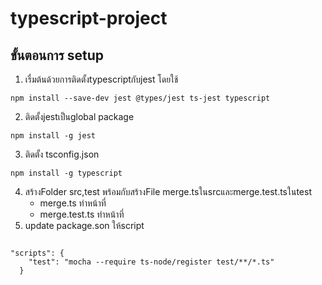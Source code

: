 # typescript-project

## ขั้นตอนการ setup

1. เรื่มต้นด้วยการติดตั้งtypescriptกับjest โดยใช้ 
```
npm install --save-dev jest @types/jest ts-jest typescript
```
2. ติดตั้งjestเป็นglobal package
```
npm install -g jest
```
3. ติดตั้ง tsconfig.json
```
npm install -g typescript
```
4. สร้างFolder src,test พร้อมกับสร้างFile merge.tsในsrcและmerge.test.tsในtest
    - merge.ts ทำหน้าที่
    - merge.test.ts ทำหน้าที่
5. update package.son ให้script
```

"scripts": {
    "test": "mocha --require ts-node/register test/**/*.ts"
  }
```
